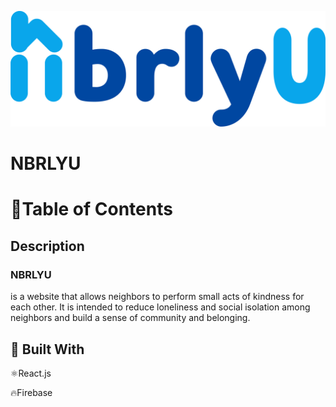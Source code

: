 ![neighborly you logo](https://github.com/Co-Lab-You-Belong-in-Tech/NBRLYU/blob/main/src/assets/logo.png)
# NBRLYU

# 📘Table of Contents
## Description
### NBRLYU 
is a website that allows neighbors to perform small acts of kindness for each other. It is intended to reduce loneliness and social isolation among neighbors and build a sense of community and belonging.

## 🧰 Built With

⚛️React.js

🔥Firebase



